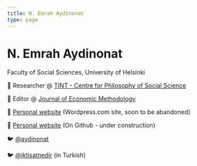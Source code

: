 ```yaml
---
title: N. Emrah Aydinonat
type: page
---
```


# N. Emrah Aydinonat
Faculty of Social Sciences, University of Helsinki

🥼 Researcher @ [TINT - Centre for Philosophy of Social Science](http://tint.helsinki.fi/)

📘 Editor @ [Journal of Economic Methodology](https://www.tandfonline.com/toc/rjec20/current)

🔗 [Personal website](http://neaydinonat.com) (Wordpress.com site, soon to be abandoned)

🔗 [Personal website](http://aydinonat.github.io/academic) (On Github - under construction)


🐦 [@aydinonat](https://twitter.com/aydinonat) 

🐦 [@iktisatnedir](https://twitter.com/iktisatnedir) (in Turkish)
